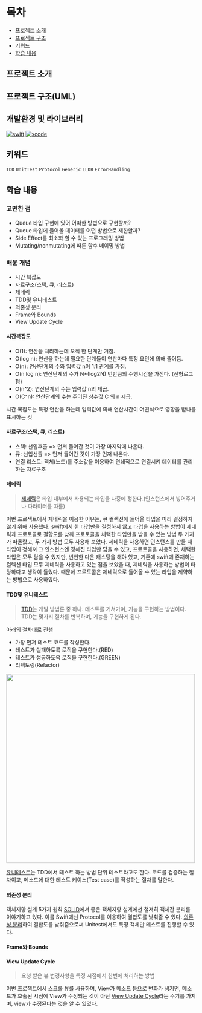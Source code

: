 # 목차

- [프로젝트 소개](#프로젝트-소개)
- [프로젝트 구조](#프로젝트-구조)
- [키워드](#키워드)
- [학습 내용](#학습-내용)


## 프로젝트 소개

## 프로젝트 구조(UML)

## 개발환경 및 라이브러리

[![swift](https://img.shields.io/badge/swift-5.0-orange)]()
[![xcode](https://img.shields.io/badge/Xcode-13.0-blue)]()

## 키워드
`TDD` `UnitTest` `Protocol` `Generic` `LLDB` `ErrorHandling`

## 학습 내용


### 고민한 점
- Queue 타입 구현에 있어 어떠한 방법으로 구현할까?
- Queue 타입에 들어올 데이터를 어떤 방법으로 제한할까?
- Side Effect를 최소화 할 수 있는 프로그래밍 방법
- Mutating/nonmutating에 따른 함수 네이밍 방법

### 배운 개념
- 시간 복잡도
- 자료구조(스택, 큐, 리스트)
- 제네릭
- TDD및 유니테스트
- 의존성 분리
- Frame와 Bounds
- View Update Cycle


#### 시간복잡도
- O(1): 연산을 처리하는데 오직 한 단계만 거침.
- O(log n): 연산을 하는데 필요한 단계들이 연산마다 특정 요인에 의해 줄어듬.
- O(n): 연산단계의 수와 입력값 n이 1:1 관계를 가짐.
- O(n log n): 연산단계의 수가 N*(log2N) 번만큼의 수행시간을 가진다. (선형로그형)
- O(n^2): 연산단계의 수는 입력값 n의 제곱.
- O(C^n): 연산단계의 수는 주어진 상수값 C 의 n 제곱.

시간 복잡도는 특정 연산을 하는데 입력값에 의해 연산시간이 어떤식으로 영향을 받나를 표시하는 것

#### 자료구조(스택, 큐, 리스트)
- 스택: 선입후출 => 먼저 들어간 것이 가장 마지막에 나온다.
- 큐: 선입선출 => 먼저 들어간 것이 가장 먼저 나온다.
- 연결 리스트: 객체(노드)를 주소값을 이용하여 연쇄적으로 연결시켜 데이터를 관리하는 자료구조

#### 제네릭
> [제네릭](https://github.com/saafaaari/Today-I-Learned/blob/main/2022.03/2022.03.15%20%EC%A0%9C%EB%84%88%EB%A6%AD%2C%20TDD.md)은 타입 내부에서 사용되는 타입을 나중에 정한다.(인스턴스에서 넣어주거나 파라미터를 따름)

이번 프로젝트에서 제네릭을 이용한 이유는,
큐 컬렉션에 들어올 타입을 미리 결정하지 않기 위해 사용했다. swift에서 한 타입만을 결정하지 않고 타입을 사용하는 방법이 제네릭과 프로토콜로 결합도를 낮춰 프로토콜을 채택한 타입만을 받을 수 있는 방법 두 가지가 떠올랐고, 두 가지 방법 모두 사용해 보았다. 제네릭을 사용하면 인스턴스를 만들 때 타입이 정해져 그 인스턴스엔 정해진 타입만 담을 수 있고, 프로토콜을 사용하면, 채택한 타입은 모두 담을 수 있지만, 빈번한 다운 캐스팅을 해야 했고, 기존에 swift에 존재하는 컬렉션 타입 모두 제네릭을 사용하고 있는 점을 보았을 때, 제네릭을 사용하는 방법이 타당하다고 생각이 들었다. 때문에 프로토콜은 제네릭으로 들어올 수 있는 타입을 제약하는 방법으로 사용하였다.


#### TDD및 유니테스트
> [TDD](https://github.com/saafaaari/Today-I-Learned/blob/main/2022.03/2022.03.15%20%EC%A0%9C%EB%84%88%EB%A6%AD%2C%20TDD.md)는 개발 방법론 중 하나.
테스트를 거쳐가며, 기능을 구현하는 방법이다. TDD는 몇가지 절차를 반복하며, 기능을 구현하게 된다.

아래의 절차대로 진행
- 가장 먼저 테스트 코드를 작성한다.
- 테스트가 실패하도록 로직을 구현한다.(RED)
- 테스트가 성공하도옥 로직을 구현한다.(GREEN)
- 리펙토링(Refactor)

<img src="https://i.imgur.com/XQnePZF.png" width="500">


[유니테스트](https://github.com/saafaaari/Today-I-Learned/blob/main/2022.03/2022.03.17%20%EC%9C%A0%EB%8B%88%ED%85%8C%EC%8A%A4%ED%8A%B8%2C%20%EC%9D%98%EC%A1%B4%EC%84%B1%20%EC%A3%BC%EC%9E%85%EA%B3%BC%20%EB%B6%84%EB%A6%AC.md)는 TDD에서 테스트 하는 방법 단위 테스트라고도 한다.
코드를 검증하는 절차이고, 메소드에 대한 테스트 케이스(Test case)를 작성하는 절차를 말한다.


#### 의존성 분리
객체지향 설계 5가지 원칙 [SOLID](https://github.com/saafaaari/Today-I-Learned/blob/main/2022.03/2022.03.18%20%EC%86%94%EB%A6%AC%EB%93%9C.md)에서 좋은 객체지향 설계에선 철저히 객체간 분리를 이야기하고 있다. 이를 Swift에선 Protocol를 이용하여 결합도를 낮춰줄 수 있다. [의존성 분리](https://github.com/saafaaari/Today-I-Learned/blob/main/2022.03/2022.03.17%20%EC%9C%A0%EB%8B%88%ED%85%8C%EC%8A%A4%ED%8A%B8%2C%20%EC%9D%98%EC%A1%B4%EC%84%B1%20%EC%A3%BC%EC%9E%85%EA%B3%BC%20%EB%B6%84%EB%A6%AC.md)하여 결합도를 낮춰줌으로써 Unitest에서도 특정 객체만 테스트를 진행할 수 있다.

#### Frame와 Bounds


#### View Update Cycle
> 요청 받은 뷰 변경사항을 특정 시점에서 한번에 처리하는 방법

이번 프로젝트에서 스크롤 뷰를 사용하며, View가 메소드 등으로 변화가 생기면, 메소드가 호출된 시점에 View가 수정되는 것이 아닌 [View Update Cycle](https://github.com/saafaaari/Today-I-Learned/blob/main/2022.03/2022.03.25%20View%20%EC%97%85%EB%8D%B0%EC%9D%B4%ED%8A%B8.md)라는 주기를 가지며, view가 수정된다는 것을 알 수 있었다.






